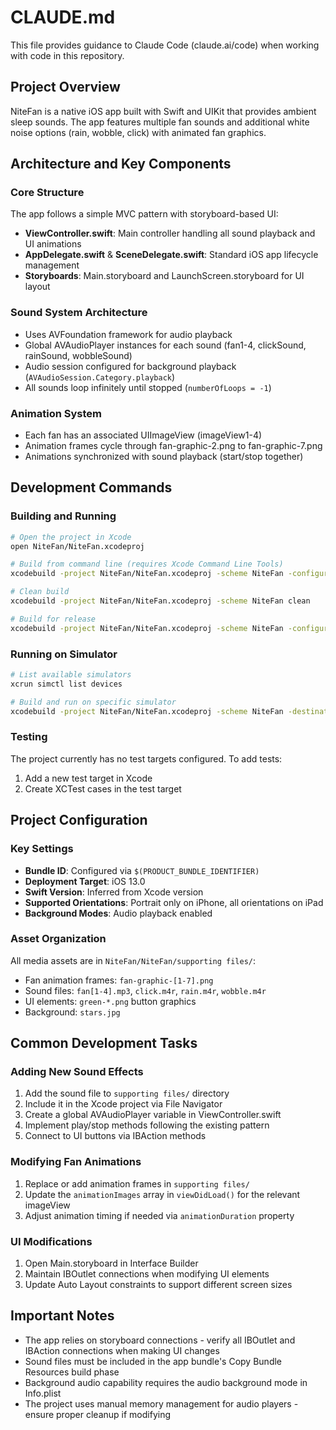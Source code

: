 # CLAUDE.md

This file provides guidance to Claude Code (claude.ai/code) when working with code in this repository.

## Project Overview

NiteFan is a native iOS app built with Swift and UIKit that provides ambient sleep sounds. The app features multiple fan sounds and additional white noise options (rain, wobble, click) with animated fan graphics.

## Architecture and Key Components

### Core Structure
The app follows a simple MVC pattern with storyboard-based UI:
- **ViewController.swift**: Main controller handling all sound playback and UI animations
- **AppDelegate.swift** & **SceneDelegate.swift**: Standard iOS app lifecycle management
- **Storyboards**: Main.storyboard and LaunchScreen.storyboard for UI layout

### Sound System Architecture
- Uses AVFoundation framework for audio playback
- Global AVAudioPlayer instances for each sound (fan1-4, clickSound, rainSound, wobbleSound)
- Audio session configured for background playback (`AVAudioSession.Category.playback`)
- All sounds loop infinitely until stopped (`numberOfLoops = -1`)

### Animation System
- Each fan has an associated UIImageView (imageView1-4)
- Animation frames cycle through fan-graphic-2.png to fan-graphic-7.png
- Animations synchronized with sound playback (start/stop together)

## Development Commands

### Building and Running
```bash
# Open the project in Xcode
open NiteFan/NiteFan.xcodeproj

# Build from command line (requires Xcode Command Line Tools)
xcodebuild -project NiteFan/NiteFan.xcodeproj -scheme NiteFan -configuration Debug build

# Clean build
xcodebuild -project NiteFan/NiteFan.xcodeproj -scheme NiteFan clean

# Build for release
xcodebuild -project NiteFan/NiteFan.xcodeproj -scheme NiteFan -configuration Release build
```

### Running on Simulator
```bash
# List available simulators
xcrun simctl list devices

# Build and run on specific simulator
xcodebuild -project NiteFan/NiteFan.xcodeproj -scheme NiteFan -destination 'platform=iOS Simulator,name=iPhone 15' build
```

### Testing
The project currently has no test targets configured. To add tests:
1. Add a new test target in Xcode
2. Create XCTest cases in the test target

## Project Configuration

### Key Settings
- **Bundle ID**: Configured via `$(PRODUCT_BUNDLE_IDENTIFIER)`
- **Deployment Target**: iOS 13.0
- **Swift Version**: Inferred from Xcode version
- **Supported Orientations**: Portrait only on iPhone, all orientations on iPad
- **Background Modes**: Audio playback enabled

### Asset Organization
All media assets are in `NiteFan/NiteFan/supporting files/`:
- Fan animation frames: `fan-graphic-[1-7].png`
- Sound files: `fan[1-4].mp3`, `click.m4r`, `rain.m4r`, `wobble.m4r`
- UI elements: `green-*.png` button graphics
- Background: `stars.jpg`

## Common Development Tasks

### Adding New Sound Effects
1. Add the sound file to `supporting files/` directory
2. Include it in the Xcode project via File Navigator
3. Create a global AVAudioPlayer variable in ViewController.swift
4. Implement play/stop methods following the existing pattern
5. Connect to UI buttons via IBAction methods

### Modifying Fan Animations
1. Replace or add animation frames in `supporting files/`
2. Update the `animationImages` array in `viewDidLoad()` for the relevant imageView
3. Adjust animation timing if needed via `animationDuration` property

### UI Modifications
1. Open Main.storyboard in Interface Builder
2. Maintain IBOutlet connections when modifying UI elements
3. Update Auto Layout constraints to support different screen sizes

## Important Notes

- The app relies on storyboard connections - verify all IBOutlet and IBAction connections when making UI changes
- Sound files must be included in the app bundle's Copy Bundle Resources build phase
- Background audio capability requires the audio background mode in Info.plist
- The project uses manual memory management for audio players - ensure proper cleanup if modifying